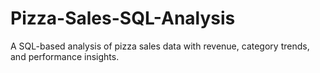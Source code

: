 # Pizza-Sales-SQL-Analysis
A SQL-based analysis of pizza sales data with revenue, category trends, and performance insights.
